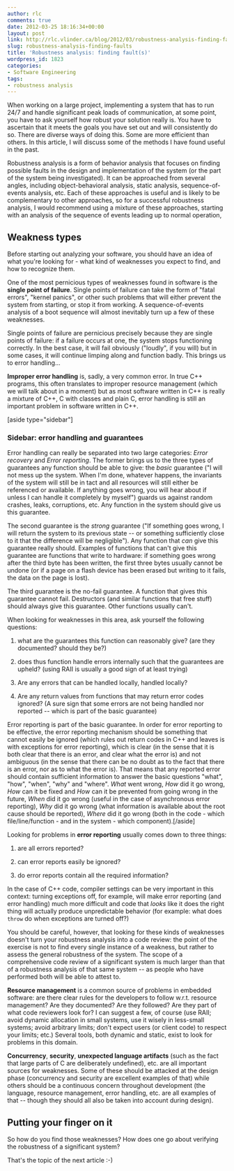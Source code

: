 ```yaml
---
author: rlc
comments: true
date: 2012-03-25 18:16:34+00:00
layout: post
link: http://rlc.vlinder.ca/blog/2012/03/robustness-analysis-finding-faults/
slug: robustness-analysis-finding-faults
title: 'Robustness analysis: finding fault(s)'
wordpress_id: 1823
categories:
- Software Engineering
tags:
- robustness analysis
---
```


When working on a large project, implementing a system that has to run 24/7 and handle significant peak loads of communication, at some point, you have to ask yourself how robust your solution really is. You have to ascertain that it meets the goals you have set out and will consistently do so. There are diverse ways of doing this. Some are more efficient than others. In this article, I will discuss some of the methods I have found useful in the past.
<!-- more -->
Robustness analysis is a form of behavior analysis that focuses on finding possible faults in the design and implementation of the system (or the part of the system being investigated). It can be approached from several angles, including object-behavioral analysis, static analysis, sequence-of-events analysis, etc. Each of these approaches is useful and is likely to be complementary to other approaches, so for a successful robustness analysis, I would recommend using a mixture of these approaches, starting with an analysis of the sequence of events leading up to normal operation,



## Weakness types


Before starting out analyzing your software, you should have an idea of what you're looking for - what kind of weaknesses you expect to find, and how to recognize them.

One of the most pernicious types of weaknesses found in software is the **single point of failure**. Single points of failure can take the form of "fatal errors", "kernel panics", or other such problems that will either prevent the system from starting, or stop it from working. A sequence-of-events analysis of a boot sequence will almost inevitably turn up a few of these weaknesses.

Single points of failure are pernicious precisely because they are single points of failure: if a failure occurs at one, the system stops functioning correctly. In the best case, it will fail obviously ("loudly", if you will) but in some cases, it will continue limping along and function badly. This brings us to error handling...

**Improper error handling** is, sadly, a very common error. In true C++ programs, this often translates to improper resource management (which we will talk about in a moment) but as most software written in C++ is really a mixture of C++, C with classes and plain C, error handling is still an important problem in software written in C++.

[aside type="sidebar"]

### Sidebar: error handling and guarantees


Error handling can really be separated into two large categories: _Error recovery_ and _Error reporting_. The former brings us to the three types of guarantees any function should be able to give: the _basic_ guarantee ("I will not mess up the system. When I'm done, whatever happens, the invariants of the system will still be in tact and all resources will still either be referenced or available. If anything goes wrong, you will hear about if unless I can handle it completely by myself") guards us against random crashes, leaks, corruptions, etc. Any function in the system should give us this guarantee.

The second guarantee is the _strong_ guarantee ("If something goes wrong, I will return the system to its previous state -- or something sufficiently close to it that the difference will be negligible"). Any function that _can_ give this guarantee really should. Examples of functions that can't give this guarantee are functions that write to hardware: if something goes wrong after the third byte has been written, the first three bytes usually cannot be undone (or if a page on a flash device has been erased but writing to it fails, the data on the page is lost).

The third guarantee is the no-fail guarantee. A function that gives this guarantee cannot fail. Destructors (and similar functions that free stuff) should always give this guarantee. Other functions usually can't.

When looking for weaknesses in this area, ask yourself the following questions:



	
  1. what are the guarantees this function can reasonably give? (are they documented? should they be?)

	
  2. does thus function handle errors internally such that the guarantees are upheld? (using RAII is usually a good sign of at least trying)

	
  3. Are any errors that can be handled locally, handled locally?

	
  4. Are any return values from functions that may return error codes ignored? (A sure sign that some errors are not being handled nor reported -- which is part of the basic guarantee)



Error reporting is part of the basic guarantee. In order for error reporting to be effective, the error reporting mechanism should be something that cannot easily be ignored (which rules out return codes in C++ and leaves is with exceptions for error reporting), which is clear (in the sense that it is both clear that there is an error, and clear what the error is) and not ambiguous (in the sense that there can be no doubt as to the fact that there is an error, nor as to what the error is). That means that any reported error should contain sufficient information to answer the basic questions "what", "how", "when", "why" and "where". _What_ went wrong, _How_ did it go wrong, _How_ can it be fixed and _How_ can it be prevented from going wrong in the future, _When_ did it go wrong (useful in the case of asynchronous error reporting), _Why_ did it go wrong (what information is available about the root cause should be reported), _Where_ did it go wrong (both in the code - which file/line/function - and in the system - which component).[/aside]

Looking for problems in **error reporting** usually comes down to three things:



	
  1. are all errors reported?

	
  2. can error reports easily be ignored?

	
  3. do error reports contain all the required information?


In the case of C++ code, compiler settings can be very important in this context: turning exceptions off, for example, will make error reporting (and error handling) much more difficult and code that _looks_ like it does the right thing will actually produce unpredictable behavior (for example: what does `throw` do when exceptions are turned off?)

You should be careful, however, that looking for these kinds of weaknesses doesn't turn your robustness analysis into a code review: the point of the exercise is not to find every single instance of a weakness, but rather to assess the general robustness of the system. The scope of a comprehensive code review of a significant system is much larger than that of a robustness analysis of that same system -- as people who have performed both will be able to attest to.

**Resource management** is a common source of problems in embedded software: are there clear rules for the developers to follow w.r.t. resource management? Are they documented? Are they followed? Are they part of what code reviewers look for? I can suggest a few, of course (use RAII; avoid dynamic allocation in small systems, use it wisely in less-small systems; avoid arbitrary limits; don't expect users (or client code) to respect your limits; etc.) Several tools, both dynamic and static, exist to look for problems in this domain.

**Concurrency**, **security**, **unexpected language artifacts** (such as the fact that large parts of C are deliberately undefined), etc. are all important sources for weaknesses. Some of these should be attacked at the design phase (concurrency and security are excellent examples of that) while others should be a continuous concern throughout development (the language, resource management, error handling, etc. are all examples of that -- though they should all also be taken into account during design).



## Putting your finger on it


So how do you find those weaknesses? How does one go about verifying the robustness of a significant system?

That's the topic of the next article :-)
